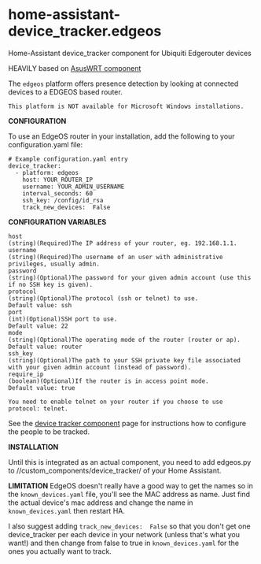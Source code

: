 # home-assistant-device_tracker.edgeos
Home-Assistant device_tracker component for Ubiquiti Edgerouter devices

HEAVILY based on [AsusWRT component](https://github.com/home-assistant/home-assistant/blob/dev/homeassistant/components/device_tracker/asuswrt.py)


The `edgeos` platform offers presence detection by looking at connected devices to a EDGEOS based router.

`This platform is NOT available for Microsoft Windows installations.`

**CONFIGURATION**

To use an EdgeOS router in your installation, add the following to your configuration.yaml file:
```
# Example configuration.yaml entry
device_tracker:
  - platform: edgeos
    host: YOUR_ROUTER_IP
    username: YOUR_ADMIN_USERNAME
    interval_seconds: 60
    ssh_key: /config/id_rsa
    track_new_devices:  False
```

**CONFIGURATION VARIABLES**

```
host
(string)(Required)The IP address of your router, eg. 192.168.1.1.
username
(string)(Required)The username of an user with administrative privileges, usually admin.
password
(string)(Optional)The password for your given admin account (use this if no SSH key is given).
protocol
(string)(Optional)The protocol (ssh or telnet) to use.
Default value: ssh
port
(int)(Optional)SSH port to use.
Default value: 22
mode
(string)(Optional)The operating mode of the router (router or ap).
Default value: router
ssh_key
(string)(Optional)The path to your SSH private key file associated with your given admin account (instead of password).
require_ip
(boolean)(Optional)If the router is in access point mode.
Default value: true
```

`You need to enable telnet on your router if you choose to use protocol: telnet.`

See the [device tracker component](https://www.home-assistant.io/components/device_tracker/) page for instructions how to configure the people to be tracked.

**INSTALLATION**

Until this is integrated as an actual component, you need to add edgeos.py to /<config dir>/custom_components/device_tracker/ of your Home Assistant.

**LIMITATION**
EdgeOS doesn't really have a good way to get the names so in the `known_devices.yaml` file, you'll see the MAC address as name. Just find the actual device's mac address and change the name in `known_devices.yaml` then restart HA. 

I also suggest adding `track_new_devices:  False` so that you don't get one device_tracker per each device in your network (unless that's what you want!) and then change from false to true in `known_devices.yaml` for the ones you actually want to track.
